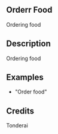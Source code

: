 ## Orderr Food
Ordering food

## Description
Ordering food

## Examples
 - "Order food"


## Credits
Tonderai


